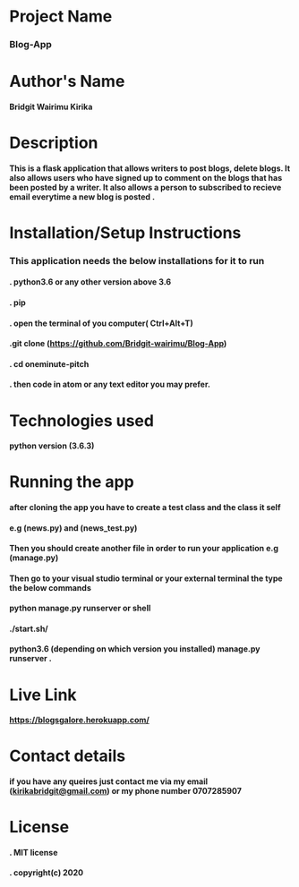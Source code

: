 # Project Name
### Blog-App

# Author's Name
 #### Bridgit Wairimu Kirika

 # Description
 #### This is a flask application that allows writers to post blogs, delete blogs. It also allows users who have signed up to comment on the blogs that has been posted by a writer. It also allows a person to subscribed to recieve email everytime a new blog is posted .


 # Installation/Setup Instructions

### This application needs the below installations for it to run
#### . python3.6  or any other version above 3.6 
#### . pip


#### . open the terminal of you computer( Ctrl+Alt+T)
#### .git clone (https://github.com/Bridgit-wairimu/Blog-App)
#### . cd oneminute-pitch
#### . then code in atom or any text editor you may prefer.

# Technologies used

#### python version (3.6.3)


# Running the app

#### after cloning the app you have to create a test class and the class it self 

#### e.g (news.py) and (news_test.py)
#### Then you should create another file in order to run your application e.g (manage.py)

#### Then go to your visual studio terminal or your external terminal the type the below commands

#### python manage.py runserver or shell 
#### ./start.sh/
#### python3.6 (depending on which version you installed) manage.py runserver .


# Live Link
#### https://blogsgalore.herokuapp.com/


# Contact details
  #### if you have any queires just contact me via my email (kirikabridgit@gmail.com) or my phone number 0707285907

# License

  #### . MIT license
  #### . copyright(c) 2020







